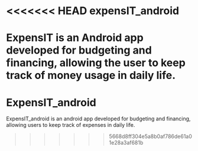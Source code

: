 <<<<<<< HEAD
expensIT_android
================

ExpensIT is an Android app developed for budgeting and financing, allowing the user to keep track of money usage in daily life.
=======
ExpensIT_android
================

ExpensIT_android is an android app developed for budgeting and financing, allowing users to keep track of expenses in daily life.
>>>>>>> 5668d8ff304e5a8b0af786de61a01e28a3af681b
